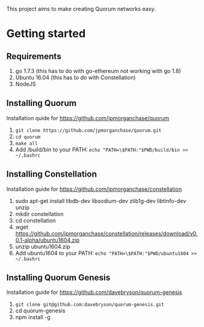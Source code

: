 This project aims to make creating Quorum networks easy.

# Getting started

## Requirements

1. go 1.7.3 (this has to do with go-ethereum not working with go 1.8)
2. Ubuntu 16.04 (this has to do with Constellation)
3. NodeJS

## Installing Quorum

Installation quide for https://github.com/jpmorganchase/quorum

1. `git clone https://github.com/jpmorganchase/quorum.git`
2. `cd quorum`
3. `make all`
4. Add /build/bin to your PATH: `echo "PATH=\$PATH:"$PWD/build/bin >> ~/.bashrc`

## Installing Constellation

Installation guide for https://github.com/jpmorganchase/constellation

1. sudo apt-get install libdb-dev libsodium-dev zlib1g-dev libtinfo-dev unzip
2. mkdir constellation
3. cd constellation
4. wget https://github.com/jpmorganchase/constellation/releases/download/v0.0.1-alpha/ubuntu1604.zip
5. unzip ubuntu1604.zip
6. Add ubuntu1604 to your PATH: `echo "PATH=\$PATH:"$PWD/ubuntu1604 >> ~/.bashrc`

## Installing Quorum Genesis

Installation guide for https://github.com/davebryson/quorum-genesis

1. `git clone git@github.com:davebryson/quorum-genesis.git`
2. cd quorum-genesis
3. npm install -g
